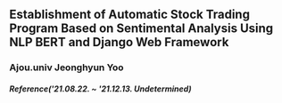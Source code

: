 ## Establishment of Automatic Stock Trading Program Based on Sentimental Analysis Using NLP BERT and Django Web Framework
### Ajou.univ Jeonghyun Yoo
##### Reference('21.08.22. ~ '21.12.13. Undetermined)

